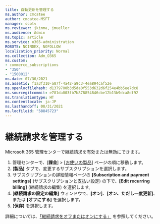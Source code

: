 ```yaml
---
title: 自動更新を管理する
ms.author: cmcatee
author: cmcatee-MSFT
manager: scotv
ms.reviewer: jkinma, jmueller
ms.audience: Admin
ms.topic: article
ms.service: o365-administration
ROBOTS: NOINDEX, NOFOLLOW
localization_priority: Normal
ms.collection: Adm_O365
ms.custom:
- commerce_subscriptions
- "350"
- "1500012"
ms.date: 07/30/2021
ms.assetid: f1a3f310-a87f-4a42-a9c3-4ea894caf52e
ms.openlocfilehash: d1379700b3d5da0f553d632d6f254e4bb5ee7dc8
ms.sourcegitcommit: e781da003fb7b878854846cbe12b13b9dca8df92
ms.translationtype: HT
ms.contentlocale: ja-JP
ms.lasthandoff: 08/31/2021
ms.locfileid: "58845723"
---
```

# <a name="manage-recurring-billing"></a>継続請求を管理する

Microsoft 365 管理センターで継続請求を有効または無効にできます。
  
1. 管理センターで、[**課金**] \> [[お使いの製品](https://go.microsoft.com/fwlink/p/?linkid=842054)] ページの順に移動します。
2. **[製品]** タブで、変更するサブスクリプションを選択します。
3. サブスクリプションの詳細情報ページの **[Subscription and payment settings]** (サブスクリプションと支払い設定) の下で、**[Edit recurring billing]** (継続請求の編集) を選択します。
4. **[継続請求の設定の編集]**  ウィンドウで、**[オン]**、**[オン、ただし一度更新]**、または **[オフにする]** を選択します。
5. **[保存]** を選択します。

詳細については、[「継続請求をオフまたはオンにする」](https://docs.microsoft.com/microsoft-365/commerce/subscriptions/renew-your-subscription#turn-recurring-billing-off-or-on) を参照してください。